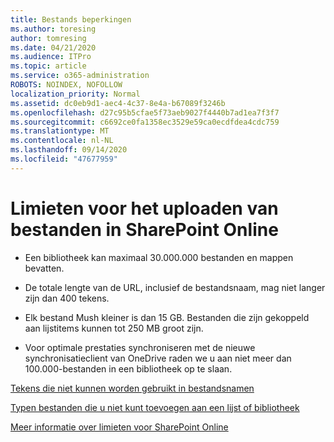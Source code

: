 ```yaml
---
title: Bestands beperkingen
ms.author: toresing
author: tomresing
ms.date: 04/21/2020
ms.audience: ITPro
ms.topic: article
ms.service: o365-administration
ROBOTS: NOINDEX, NOFOLLOW
localization_priority: Normal
ms.assetid: dc0eb9d1-aec4-4c37-8e4a-b67089f3246b
ms.openlocfilehash: d27c95b5cfae5f73aeb9027f4440b7ad1ea7f3f7
ms.sourcegitcommit: c6692ce0fa1358ec3529e59ca0ecdfdea4cdc759
ms.translationtype: MT
ms.contentlocale: nl-NL
ms.lasthandoff: 09/14/2020
ms.locfileid: "47677959"
---
```

# <a name="file-upload-limits-in-sharepoint-online"></a>Limieten voor het uploaden van bestanden in SharePoint Online

- Een bibliotheek kan maximaal 30.000.000 bestanden en mappen bevatten.
    
- De totale lengte van de URL, inclusief de bestandsnaam, mag niet langer zijn dan 400 tekens.
    
- Elk bestand Mush kleiner is dan 15 GB. Bestanden die zijn gekoppeld aan lijstitems kunnen tot 250 MB groot zijn.
    
- Voor optimale prestaties synchroniseren met de nieuwe synchronisatieclient van OneDrive raden we u aan niet meer dan 100.000-bestanden in een bibliotheek op te slaan. 
    
[Tekens die niet kunnen worden gebruikt in bestandsnamen](https://go.microsoft.com/fwlink/?linkid=866430)
  
[Typen bestanden die u niet kunt toevoegen aan een lijst of bibliotheek](https://go.microsoft.com/fwlink/?linkid=273757)
  
[Meer informatie over limieten voor SharePoint Online](https://go.microsoft.com/fwlink/?linkid=271273)
  

